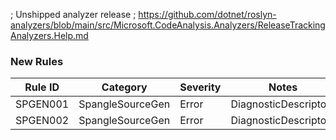 ﻿; Unshipped analyzer release
; https://github.com/dotnet/roslyn-analyzers/blob/main/src/Microsoft.CodeAnalysis.Analyzers/ReleaseTrackingAnalyzers.Help.md

### New Rules

Rule ID | Category | Severity | Notes
--------|----------|----------|-------
SPGEN001 | SpangleSourceGen | Error | DiagnosticDescriptors
SPGEN002 | SpangleSourceGen | Error | DiagnosticDescriptors
